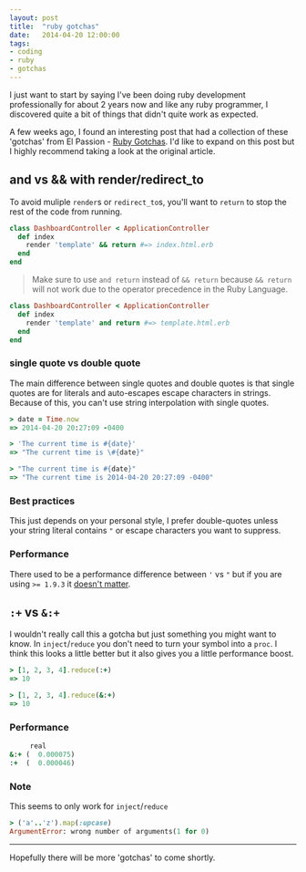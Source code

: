 ```yaml
---
layout: post
title:  "ruby gotchas"
date:   2014-04-20 12:00:00
tags:
- coding
- ruby
- gotchas
---
```


I just want to start by saying I've been doing ruby development
professionally for about 2 years now and like any ruby programmer,
I discovered quite a bit of things that didn't quite work as expected.

A few weeks ago, I found an interesting post that had a collection of these 'gotchas'
from El Passion - [Ruby Gotchas](http://blog.elpassion.com/ruby-gotchas/).
I'd like to expand on this post but I highly recommend taking a look at the original article.

## and vs && with render/redirect_to

To avoid muliple `render`s or `redirect_to`s, you'll want to
`return` to stop the rest of the code from running.


```ruby
class DashboardController < ApplicationController
  def index
    render 'template' && return #=> index.html.erb
  end
end
```

> Make sure to use `and return` instead of `&& return` because `&& return`
  will not work due to the operator precedence in the Ruby Language.

```ruby
class DashboardController < ApplicationController
  def index
    render 'template' and return #=> template.html.erb
  end
end
```

### single quote vs double quote 

The main difference between single quotes and double quotes is that
single quotes are for literals and auto-escapes escape characters in strings.
Because of this, you can't use string interpolation with single quotes.

```ruby
> date = Time.now
=> 2014-04-20 20:27:09 -0400

> 'The current time is #{date}'
=> "The current time is \#{date}"

> "The current time is #{date}"
=> "The current time is 2014-04-20 20:27:09 -0400"
```

### Best practices
This just depends on your personal style, I prefer double-quotes unless your
string literal contains `"` or escape characters you want to suppress.

### Performance
There used to be a performance difference between `'` vs `"` but if you
are using `>= 1.9.3` it [doesn't matter](http://stackoverflow.com/questions/1836467/is-there-a-performance-gain-in-using-single-quotes-vs-double-quotes-in-ruby/1836838#1836838).

## `:+` vs `&:+`
I wouldn't really call this a gotcha but just something you might want to know.
In `inject`/`reduce` you don't need to turn your symbol into a `proc`.
I think this looks a little better but it also gives you a little performance boost.

```ruby
> [1, 2, 3, 4].reduce(:+)
=> 10

> [1, 2, 3, 4].reduce(&:+)
=> 10
```

### Performance
```ruby
     real
&:+ (  0.000075)
:+  (  0.000046)
```

### Note
This seems to only work for `inject`/`reduce`

```ruby
> ('a'..'z').map(:upcase)
ArgumentError: wrong number of arguments(1 for 0)
```

---
Hopefully there will be more 'gotchas' to come shortly.